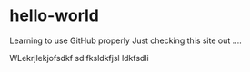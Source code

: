 # hello-world
Learning to use GitHub properly
Just checking this site out ....

WLekrjlekjofsdkf sdlfksldkfjsl ldkfsdli

